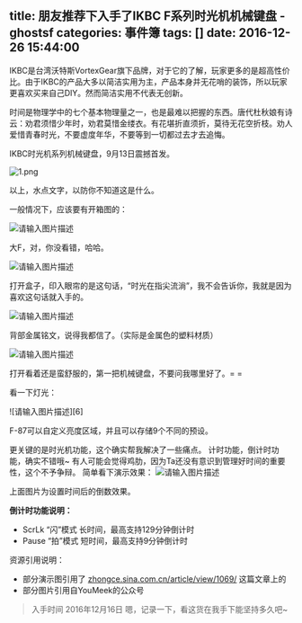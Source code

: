 title: 朋友推荐下入手了IKBC F系列时光机机械键盘 - ghostsf
categories: 事件簿
tags: []
date: 2016-12-26 15:44:00
---
IKBC是台湾沃特斯VortexGear旗下品牌，对于它的了解，玩家更多的是超高性价比。由于IKBC的产品大多以简洁实用为主，产品本身并无花哨的装饰，所以玩家更喜欢买来自己DIY。然而简洁实用不代表无创新。

时间是物理学中的七个基本物理量之一，也是最难以把握的东西。唐代杜秋娘有诗云：劝君须惜少年时，劝君莫惜金缕衣。有花堪折直须折，莫待无花空折枝。劝人爱惜青春时光，不要虚度年华，不要等到一切都过去才去追悔。

IKBC时光机系列机械键盘，9月13日震撼首发。

![1.png](http://www.ghostsf.com/usr/uploads/2016/12/2559094542.png)

以上，水点文字，以防你不知道这是什么。

一般情况下，应该要有开箱图的：

![请输入图片描述](http://ww2.sinaimg.cn/large/8f3921cbgw1fb4mrr7x2lj20zk0qogmb.jpg)

大F，对，你没看错，哈哈。

![请输入图片描述](http://%E6%8B%96%E6%8B%BD%E5%9B%BE%E7%89%87%E5%88%B0%E8%BF%99%E9%87%8C%E5%96%B5~%E9%80%89%E6%8B%A9%E6%96%87%E4%BB%B6%20http://ww1.sinaimg.cn/large/8f3921cbgw1fb4mwpunv2j20zk0qoq3n.jpg%20x%E6%84%9F%E8%B0%A2%E6%B8%A3%E6%B5%AA%E5%BE%AE%E5%8D%9A%20%7C%20code%20by%20zythum_%E6%9C%B1%E4%B8%80)

打开盒子，印入眼帘的是这句话，“时光在指尖流淌”，我不会告诉你，我就是因为喜欢这句话就入手的。

![请输入图片描述](http://ww3.sinaimg.cn/large/8f3921cbgw1fb4mtdwxzkj20zk0qojsf.jpg)

背部金属铭文，说得我都信了。（实际是金属色的塑料材质）

![请输入图片描述](http://ww2.sinaimg.cn/large/8f3921cbgw1fb4n1illkxj20zk0qo763.jpg)

打开看着还是蛮舒服的，第一把机械键盘，不要问我哪里好了。= =

看一下灯光：

![请输入图片描述][6]

F-87可以自定义亮度区域，并且可以存储9个不同的预设。

更关键的是时光机功能，这个确实帮我解决了一些痛点。
计时功能，倒计时功能，确实不错哦~
有人可能会觉得鸡肋，因为Ta还没有意识到管理好时间的重要性，这个不予争辩。
简单看下演示效果：
![请输入图片描述](http://mmsns.qpic.cn/mmsns/EpGEiaKMtoo129hT479uQv8SwRoNoDqXewia7ZZ36419mic2HOImkqR1Q/0?wx_lazy=1)

上面图片为设置时间后的倒数效果。

**倒计时功能说明：**

 - ScrLk “闪”模式 长时间，最高支持129分钟倒计时
 - Pause “拍”模式 短时间，最高支持9分钟倒计时

资源引用说明：

 - 部分演示图引用了 [zhongce.sina.com.cn/article/view/1069/](http://zhongce.sina.com.cn/article/view/1069/) 这篇文章上的
 - 部分图片引用自YouMeek的公众号

> 入手时间 2016年12月16日 嗯，记录一下，看这货在我手下能坚持多久吧~
